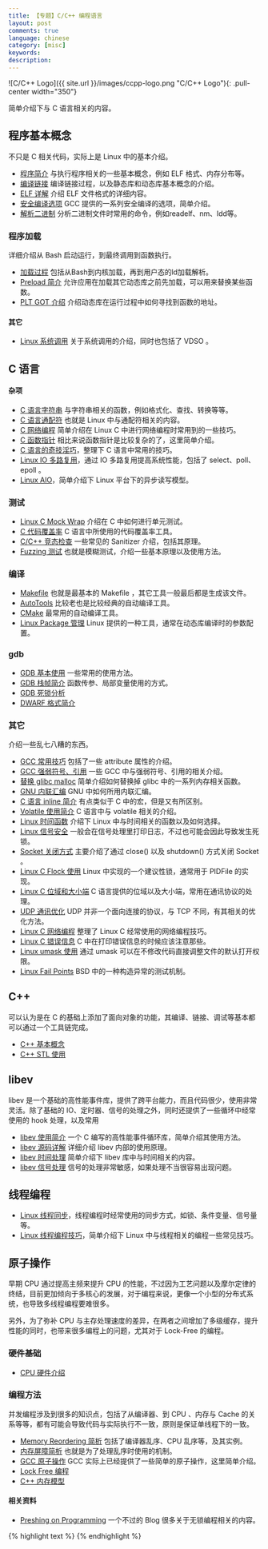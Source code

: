 ```yaml
---
title: 【专题】C/C++ 编程语言
layout: post
comments: true
language: chinese
category: [misc]
keywords:
description:
---
```


<!-- more -->

![C/C++ Logo]({{ site.url }}/images/ccpp-logo.png "C/C++ Logo"){: .pull-center width="350"}

简单介绍下与 C 语言相关的内容。

<!--* [C 持续集成](/post/program-c-continuous-integration.html)，一些与 C 语言的持续集成相关的工具集。-->

## 程序基本概念

不只是 C 相关代码，实际上是 Linux 中的基本介绍。

* [程序简介](/post/program-exec-basic-concept-introduce.html) 与执行程序相关的一些基本概念，例如 ELF 格式、内存分布等。
* [编译链接](/post/program-c-complie-link.html) 编译链接过程，以及静态库和动态库基本概念的介绍。
* [ELF 详解](/post/program-c-elf-details.html) 介绍 ELF 文件格式的详细内容。
* [安全编译选项](/post/program-c-gcc-security-options.html) GCC 提供的一系列安全编译的选项，简单介绍。
* [解析二进制](/post/program-executable-binary-parse-tools.html) 分析二进制文件时常用的命令，例如readelf、nm、ldd等。

### 程序加载

详细介绍从 Bash 启动运行，到最终调用到函数执行。

* [加载过程](/post/program-c-load-process.html) 包括从Bash到内核加载，再到用户态的ld加载解析。
* [Preload 简介](/post/program-c-preload-introduce.html) 允许应用在加载其它动态库之前先加载，可以用来替换某些函数。
* [PLT GOT 介绍](/post/program-c-load-process-plt-got.html) 介绍动态库在运行过程中如何寻找到函数的地址。

#### 其它

* [Linux 系统调用](/post/kernel-syscall.html) 关于系统调用的介绍，同时也包括了 VDSO 。

## C 语言

#### 杂项

* [C 语言字符串](/post/program-c-string-stuff.html) 与字符串相关的函数，例如格式化、查找、转换等等。
* [C 语言通配符](/post/program-c-string-linux-wildcard-introduce.html) 也就是 Linux 中与通配符相关的内容。
* [C 网络编程](/post/program-c-network.html) 简单介绍在 Linux C 中进行网络编程时常用到的一些技巧。
* [C 函数指针](/post/program-c-tips-function-pointer.html) 相比来说函数指针是比较复杂的了，这里简单介绍。
* [C 语言的奇技淫巧](/post/program-c-tips.html)，整理下 C 语言中常用的技巧。
* [Linux IO 多路复用](/post/linux-program-io-multiplexing.html)，通过 IO 多路复用提高系统性能，包括了 select、poll、epoll 。
* [Linux AIO](/post/linux-program-aio.html)，简单介绍下 Linux 平台下的异步读写模型。

### 测试

* [Linux C Mock Wrap](/post/linux-c-mock-wrap-unit-test.html) 介绍在 C 中如何进行单元测试。
* [C 代码覆盖率](/post/language-c-coverage-basic-introduce.html) C 语言中所使用的代码覆盖率工具。
* [C/C++ 竞态检查](/post/language-c-some-sanitizers-introduce.html) 一些常见的 Sanitizer 介绍，包括其原理。
* [Fuzzing 测试](/post/program-c-fuzzing-test-introduce.html) 也就是模糊测试，介绍一些基本原理以及使用方法。

### 编译

* [Makefile](/post/linux-makefile-auto-compile-introduce.html) 也就是最基本的 Makefile ，其它工具一般最后都是生成该文件。
* [AutoTools](/post/linux-autotools-auto-compile-introduce.html) 比较老也是比较经典的自动编译工具。
* [CMake](/post/linux-cmake-auto-compile-introduce.html) 最常用的自动编译工具。
* [Linux Package 管理](/post/linux-package-config-introduce.html) Linux 提供的一种工具，通常在动态库编译时的参数配置。

### gdb

* [GDB 基本使用](/post/program-c-gdb-basic-usage-introduce.html) 一些常用的使用方法。
* [GDB 栈帧简介](/post/program-c-gdb-stack-frame-introduce.html) 函数传参、局部变量使用的方式。
* [GDB 死锁分析](/post/program-c-gdb-deadlock-analyze-introduce.html)
* [DWARF 格式简介](/post/program-c-gdb-dwarf-format-introduce.html)

### 其它

介绍一些乱七八糟的东西。

* [GCC 常用技巧](/post/program-c-language-gcc-some-stuff.html) 包括了一些 attribute 属性的介绍。
* [GCC 强弱符号、引用](/post/program-c-strong-weak-symbol-reference.html) 一些 GCC 中与强弱符号、引用的相关介绍。
* [替换 glibc malloc](/post/linux-c-program-replace-glibc-memory-function-introduce.html) 简单介绍如何替换掉 glibc 中的一系列内存相关函数。
* [GNU 内联汇编](/post/linux-c-gnu-inline-assembly-language-introduce.html) GNU 中如何所用内联汇编。
* [C 语言 inline 简介](/post/language-c-inline-concept-introduce.html) 有点类似于 C 中的宏，但是又有所区别。
* [Volatile 使用简介](/post/linux-c-volatile-statement-introduce.html) C 语言中与 volatile 相关的介绍。
* [Linux 时间函数](/post/linux-timer-functions.html) 介绍下 Linux 中与时间相关的函数以及如何选择。
* [Linux 信号安全](/post/linux-signal-safe-introduce.html) 一般会在信号处理里打印日志，不过也可能会因此导致发生死锁。
* [Socket 关闭方式](/post/language-c-socket-close-method.html) 主要介绍了通过 close() 以及 shutdown() 方式关闭 Socket 。
* [Linux C Flock 使用](/post/linux-c-flock-introduce.html) Linux 中实现的一个建议性锁，通常用于 PIDFile 的实现。
* [Linux C 位域和大小端](/post/language-c-bit-field-and-endian-introduce.html) C 语言提供的位域以及大小端，常用在通讯协议的处理。
* [UDP 通讯优化](/post/linux-c-udp-optimize-introduce.html) UDP 并非一个面向连接的协议，与 TCP 不同，有其相关的优化方法。
* [Linux C 网络编程](/post/program-c-network.html) 整理了 Linux C 经常使用的网络编程技巧。
* [Linux C 错误信息](/post/language-c-error-message-usage-introduce.html) C 中在打印错误信息的时候应该注意那些。
* [Linux umask 使用](/post/linux-umask-and-open-introduce.html) 通过 umask 可以在不修改代码直接调整文件的默认打开权限。
* [Linux Fail Points](/post/linux-c-fail-point-introduce.html) BSD 中的一种构造异常的测试机制。

## C++

可以认为是在 C 的基础上添加了面向对象的功能，其编译、链接、调试等基本都可以通过一个工具链完成。

* [C++ 基本概念](/post/language-cpp-basic-syntax-introduce.html)
* [C++ STL 使用](/post/language-cpp-stl-basic-usage-introduce.html)


## libev

libev 是一个基础的高性能事件库，提供了跨平台能力，而且代码很少，使用非常灵活。除了基础的 IO、定时器、信号的处理之外，同时还提供了一些循环中经常使用的 hook 处理，以及常用

* [libev 使用简介](/post/linux-libev.html) 一个 C 编写的高性能事件循环库，简单介绍其使用方法。
* [libev 源码详解](/post/linux-libev-source-code-details-introduce.html) 详细介绍 libev 内部的使用原理。
* [libev 时间处理](/post/linux-libev-timers.html) 简单介绍下 libev 库中与时间相关的内容。
* [libev 信号处理](/post/linux-libev-source-code-signal-process-details.html) 信号的处理非常敏感，如果处理不当很容易出现问题。

## 线程编程

* [Linux 线程同步](/post/program-c-linux-pthreads-synchronize.html)，线程编程时经常使用的同步方式，如锁、条件变量、信号量等。
* [Linux 线程编程技巧](/post/program-c-linux-pthreads-tips.html)，简单介绍下 Linux 中与线程相关的编程一些常见技巧。

<!--
针对thread线程编程的封装
https://github.com/tinycthread/tinycthread
-->

## 原子操作

早期 CPU 通过提高主频来提升 CPU 的性能，不过因为工艺问题以及摩尔定律的终结，目前更加倾向于多核心的发展，对于编程来说，更像一个小型的分布式系统，也导致多线程编程要难很多。

另外，为了弥补 CPU 与主存处理速度的差异，在两者之间增加了多级缓存，提升性能的同时，也带来很多编程上的问题，尤其对于 Lock-Free 的编程。

<!--
内存一致性模型（memory consistency model）就是用来描述多线程对共享存储器的访问行为，在不同的内存一致性模型里，多线程对共享存储器的访问行为有非常大的差别。这些差别会严重影响程序的执行逻辑，甚至会造成软件逻辑问题。在后面的介绍中，我们将分析不同的一致性模型里，多线程的内存访问乱序问题。
-->

### 硬件基础

* [CPU 硬件介绍](/post/computer-hardware-details-introduce.html)

### 编程方法

并发编程涉及到很多的知识点，包括了从编译器、到 CPU 、内存与 Cache 的关系等等，都有可能会导致代码与实际执行不一致，原则是保证单线程下的一致。

* [Memory Reordering 简析](/post/linux-c-memory-reordering-basic-introduce.html) 包括了编译器乱序、CPU 乱序等，及其实例。
* [内存屏障简析](/post/linux-c-memory-barriers-basic-introduce.html) 也就是为了处理乱序时使用的机制。
* [GCC 原子操作](/post/linux-c-gcc-atomic-operation-introduce.html) GCC 实际上已经提供了一些简单的原子操作，这里简单介绍。
* [Lock Free 编程](/post/linux-c-program-lock-free-queue-introduce.html)
* [C++ 内存模型](/post/language-cpp-memory-module-introduce.html)


#### 相关资料

* [Preshing on Programming](https://preshing.com/) 一个不过的 Blog 很多关于无锁编程相关的内容。

<!--
## C 跨平台支持

### 目标判断

在编写跨平台 C 代码时，往往需要根据平台区分代码，这就需要依赖编译器中预定义的宏，然后在源代码中利用它们判断目标操作系统。

#### Windows

详细可以参考官方提供的宏定义 [Predefined Macros](https://docs.microsoft.com/en-us/cpp/preprocessor/predefined-macros)，用于判断操作系统类型的宏如下：

* `_WIN32` 定义为 1 时编译目标是 32 位以及 64 位，可以是 ARM 或 x86；
* `_WIN64` 定义为 1 时编译目标是 64 位 ARM 或 x86。

需要注意的是，对于 64 位 Windows 系统，`_WIN32` 和 `_WIN64` 都会定义。

https://blog.masterliu.net/gcc-predefined-macros/


一个用户的函数trace
https://github.com/namhyung/uftrace
-->


{% highlight text %}
{% endhighlight %}

